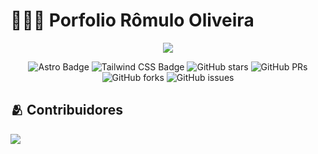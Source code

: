 # 👨🏻‍💻 Porfolio Rômulo Oliveira

<div align="center">
<a href="https://porfolio.dev/">
<img src="./public/porfolio.webp">
</a>
<p></p>
</div>

<div align="center">

![Astro Badge](https://img.shields.io/badge/Astro-FF3E00?logo=astro&logoColor=fff&style=flat)
![Tailwind CSS Badge](https://img.shields.io/badge/Tailwind%20CSS-06B6D4?logo=tailwindcss&logoColor=fff&style=flat)
![GitHub stars](https://img.shields.io/github/stars/midudev/porfolio.dev)
![GitHub PRs](https://img.shields.io/github/issues-pr/midudev/porfolio.dev)
![GitHub forks](https://img.shields.io/github/forks/midudev/porfolio.dev)
![GitHub issues](https://img.shields.io/github/issues/midudev/porfolio.dev)

</div>

## 🫂 Contribuidores

<a href="https://github.com/midudev/porfolio.dev/graphs/contributors">
  <img src="https://contrib.rocks/image?repo=midudev/porfolio.dev" />
</a>

<p></p>
